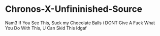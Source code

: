 # Chronos-X-Unfininished-Source
Nam3 If You See This, Suck my Chocolate Balls 
i DONT Give A Fuck What You Do With This, U Can Skid This Idgaf
